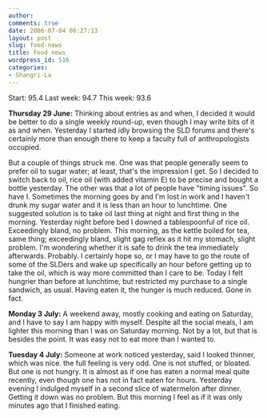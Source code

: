 ```yaml
---
author:
comments: true
date: 2006-07-04 06:27:13
layout: post
slug: food-news
title: Food news
wordpress_id: 516
categories:
- Shangri-La
---
```


Start: 95.4 Last week: 94.7 This week: 93.6

**Thursday 29 June:** Thinking about entries as and when, I decided it would be better to do a single weekly round-up, even though I may write bits of it as and when. Yesterday I started idly browsing the SLD forums and there's certainly more than enough there to keep a faculty full of anthropologists occupied.
<!-- more -->
But a couple of things struck me. One was that people generally seem to prefer oil to sugar water; at least, that's the impression I get. So I decided to switch back to oil, rice oil (with added vitamin E) to be precise and bought a bottle yesterday. The other was that a lot of people have "timing issues". So have I. Sometimes the morning goes by and I'm lost in work and I haven't drunk my sugar water and it is less than an hour to lunchtime. One suggested solution is to take oil last thing at night and first thing in the morning. Yesterday night before bed I downed a tablespoonful of rice oil. Exceedingly bland, no problem. This morning, as the kettle boiled for tea, same thing; exceedingly bland, slight gag reflex as it hit my stomach, slight problem. I'm wondering whether it is safe to drink the tea immediately afterwards. Probably. I certainly hope so, or I may have to go the route of some of the SLDers and wake up specifically an hour before getting up to take the oil, which is way more committed than I care to be. Today I felt hungrier than before at lunchtime, but restricted my purchase to a single sandwich, as usual. Having eaten it, the hunger is much reduced. Gone in fact.

**Monday 3 July:** A weekend away, mostly cooking and eating on Saturday, and I have to say I am happy with myself. Despite all the social meals, I am lighter this morning than I was on Saturday morning. Not by a lot, but that is besides the point. It was easy not to eat more than I wanted to.

**Tuesday 4 July:** Someone at work noticed yesterday, said I looked thinner, which was nice. the full feeling is very odd. One is not stuffed, or bloated. But one is not hungry. It is almost as if one has eaten a normal meal quite recently, even though one has not in fact eaten for hours. Yesterday evening I indulged myself in a second slice of watermelon after dinner. Getting it down was no problem. But this morning I feel as if it was only minutes ago that I finished eating.


